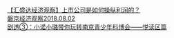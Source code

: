   
[【汇盛达经济观察】上市公司是如何操纵利润的？](http://www.dianyue.me/archives/710/fd89kf1cpqldql76/)  
[磐京经济观察2018.08.02](http://www.dianyue.me/archives/869/b4z4dkmadzyfjx1x/)  
[剧透③：小诺小璐带你玩转南京青少年科博会——悦读区篇](http://www.dianyue.me/archives/471/pzfrgdcuk7t4su5s/)